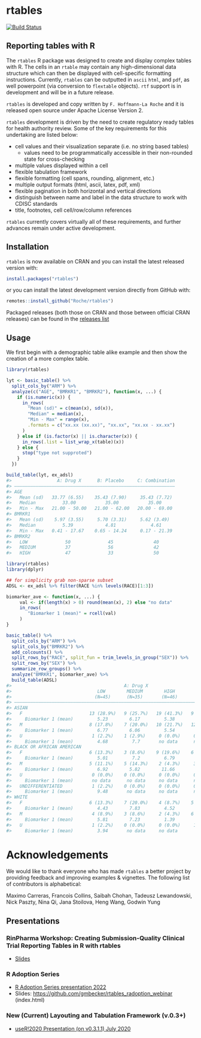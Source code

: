
<!-- README.md is generated from README.Rmd. Please edit that file -->

# rtables

[![Build
Status](https://travis-ci.org/Roche/rtables.svg?branch=master)](https://travis-ci.org/Roche/rtables/)

## Reporting tables with R

The `rtables` R package was designed to create and display complex
tables with R. The cells in an `rtable` may contain any high-dimensional
data structure which can then be displayed with cell-specific formatting
instructions. Currently, `rtables` can be outputted in `ascii` `html`,
and `pdf`, as well powerpoint (via conversion to `flextable` objects).
`rtf` support is in development and will be in a future release.

`rtables` is developed and copy written by `F. Hoffmann-La Roche` and it
is released open source under Apache License Version 2.

`rtables` development is driven by the need to create regulatory ready
tables for health authority review. Some of the key requirements for
this undertaking are listed below:

- cell values and their visualization separate (i.e. no string based
  tables)
  - values need to be programmatically accessible in their non-rounded
    state for cross-checking
- multiple values displayed within a cell
- flexible tabulation framework
- flexible formatting (cell spans, rounding, alignment, etc.)
- multiple output formats (html, ascii, latex, pdf, xml)
- flexible pagination in both horizontal and vertical directions
- distinguish between name and label in the data structure to work with
  CDISC standards
- title, footnotes, cell cell/row/column references

`rtables` currently covers virtually all of these requirements, and
further advances remain under active development.

## Installation

`rtables` is now available on CRAN and you can install the latest
released version with:

``` r
install.packages("rtables")
```

or you can install the latest development version directly from GitHub
with:

``` r
remotes::install_github("Roche/rtables")
```

Packaged releases (both those on CRAN and those between official CRAN
releases) can be found in the [releases
list](https://github.com/Roche/rtables/releases)

## Usage

We first begin with a demographic table alike example and then show the
creation of a more complex table.

``` r
library(rtables)

lyt <- basic_table() %>%
  split_cols_by("ARM") %>%
  analyze(c("AGE", "BMRKR1", "BMRKR2"), function(x, ...) {
    if (is.numeric(x)) {
      in_rows(
        "Mean (sd)" = c(mean(x), sd(x)),
        "Median" = median(x),
        "Min - Max" = range(x),
        .formats = c("xx.xx (xx.xx)", "xx.xx", "xx.xx - xx.xx")
      )
    } else if (is.factor(x) || is.character(x)) {
      in_rows(.list = list_wrap_x(table)(x))
    } else {
      stop("type not supproted")
    }
  })

build_table(lyt, ex_adsl)
#>                 A: Drug X      B: Placebo     C: Combination
#> ————————————————————————————————————————————————————————————
#> AGE                                                         
#>   Mean (sd)   33.77 (6.55)    35.43 (7.90)     35.43 (7.72) 
#>   Median          33.00           35.00           35.00     
#>   Min - Max   21.00 - 50.00   21.00 - 62.00   20.00 - 69.00 
#> BMRKR1                                                      
#>   Mean (sd)    5.97 (3.55)     5.70 (3.31)     5.62 (3.49)  
#>   Median          5.39            4.81             4.61     
#>   Min - Max   0.41 - 17.67    0.65 - 14.24     0.17 - 21.39 
#> BMRKR2                                                      
#>   LOW              50              45               40      
#>   MEDIUM           37              56               42      
#>   HIGH             47              33               50
```

``` r
library(rtables)
library(dplyr)

## for simplicity grab non-sparse subset
ADSL <- ex_adsl %>% filter(RACE %in% levels(RACE)[1:3])

biomarker_ave <- function(x, ...) {
     val <- if(length(x) > 0) round(mean(x), 2) else "no data"
     in_rows(
        "Biomarker 1 (mean)" = rcell(val)
     )
}

basic_table() %>%
  split_cols_by("ARM") %>%
  split_cols_by("BMRKR2") %>%
  add_colcounts() %>%
  split_rows_by("RACE", split_fun = trim_levels_in_group("SEX")) %>%
  split_rows_by("SEX") %>%
  summarize_row_groups() %>%
  analyze("BMRKR1", biomarker_ave) %>%
  build_table(ADSL)
#>                                          A: Drug X                            B: Placebo                           C: Combination           
#>                                LOW        MEDIUM        HIGH         LOW         MEDIUM       HIGH         LOW         MEDIUM        HIGH   
#>                               (N=45)      (N=35)       (N=46)       (N=42)       (N=48)      (N=31)       (N=40)       (N=39)       (N=47)  
#> ————————————————————————————————————————————————————————————————————————————————————————————————————————————————————————————————————————————
#> ASIAN                                                                                                                                       
#>   F                         13 (28.9%)   9 (25.7%)   19 (41.3%)   9 (21.4%)    18 (37.5%)   9 (29.0%)   13 (32.5%)   9 (23.1%)    17 (36.2%)
#>     Biomarker 1 (mean)         5.23        6.17         5.38         5.64         5.55        4.33         5.46         5.48         5.19   
#>   M                         8 (17.8%)    7 (20.0%)   10 (21.7%)   12 (28.6%)   10 (20.8%)   8 (25.8%)   5 (12.5%)    11 (28.2%)   16 (34.0%)
#>     Biomarker 1 (mean)         6.77        6.06         5.54         4.9          4.98        6.81         6.53         5.47         4.98   
#>   U                          1 (2.2%)    1 (2.9%)     0 (0.0%)     0 (0.0%)     0 (0.0%)    1 (3.2%)     0 (0.0%)     1 (2.6%)     1 (2.1%) 
#>     Biomarker 1 (mean)         4.68         7.7       no data      no data      no data       6.97       no data       11.93         9.01   
#> BLACK OR AFRICAN AMERICAN                                                                                                                   
#>   F                         6 (13.3%)    3 (8.6%)    9 (19.6%)    6 (14.3%)    8 (16.7%)    2 (6.5%)    7 (17.5%)    4 (10.3%)     3 (6.4%) 
#>     Biomarker 1 (mean)         5.01         7.2         6.79         6.15         5.26        8.57         5.72         5.76         4.58   
#>   M                         5 (11.1%)    5 (14.3%)    2 (4.3%)     3 (7.1%)    5 (10.4%)    4 (12.9%)   4 (10.0%)    5 (12.8%)    5 (10.6%) 
#>     Biomarker 1 (mean)         6.92        5.82        11.66         4.46         6.14        8.47         6.16         5.25         4.83   
#>   U                          0 (0.0%)    0 (0.0%)     0 (0.0%)     0 (0.0%)     0 (0.0%)    0 (0.0%)     1 (2.5%)     1 (2.6%)     0 (0.0%) 
#>     Biomarker 1 (mean)       no data      no data     no data      no data      no data      no data       2.79         9.82       no data  
#>   UNDIFFERENTIATED           1 (2.2%)    0 (0.0%)     0 (0.0%)     0 (0.0%)     0 (0.0%)    0 (0.0%)     2 (5.0%)     0 (0.0%)     0 (0.0%) 
#>     Biomarker 1 (mean)         9.48       no data     no data      no data      no data      no data       6.46       no data      no data  
#> WHITE                                                                                                                                       
#>   F                         6 (13.3%)    7 (20.0%)    4 (8.7%)    5 (11.9%)    6 (12.5%)    6 (19.4%)   6 (15.0%)     3 (7.7%)     2 (4.3%) 
#>     Biomarker 1 (mean)         4.43        7.83         4.52         6.42         5.07        7.83         6.71         5.87         10.7   
#>   M                          4 (8.9%)    3 (8.6%)     2 (4.3%)    6 (14.3%)     1 (2.1%)    1 (3.2%)     2 (5.0%)    5 (12.8%)     3 (6.4%) 
#>     Biomarker 1 (mean)         5.81        7.23         1.39         4.72         4.58        12.87        2.3          5.1          5.98   
#>   U                          1 (2.2%)    0 (0.0%)     0 (0.0%)     1 (2.4%)     0 (0.0%)    0 (0.0%)     0 (0.0%)     0 (0.0%)     0 (0.0%) 
#>     Biomarker 1 (mean)         3.94       no data     no data        3.77       no data      no data     no data      no data      no data
```

# Acknowledgements

We would like to thank everyone who has made `rtables` a better project
by providing feedback and improving examples & vignettes. The following
list of contributors is alphabetical:

Maximo Carreras, Francois Collins, Saibah Chohan, Tadeusz Lewandowski,
Nick Paszty, Nina Qi, Jana Stoilova, Heng Wang, Godwin Yung

## Presentations

### RinPharma Workshop: Creating Submission-Quality Clinical Trial Reporting Tables in R with rtables

- [Slides](https://docs.google.com/presentation/d/1t0098eh1b8_FaFfRoD7jhP1nxhLmjrJeD5X5MkmKC48)

### R Adoption Series

- [R Adoption Series presentation
  2022](https://www.youtube.com/watch?v=1i6vOId2h4A)
- Slides: <https://github.com/gmbecker/rtables_radoption_webinar>
  (index.html)

### New (Current) Layouting and Tabulation Framework (v.0.3+)

- [useR!2020 Presentation (on v0.3.1.1) July
  2020](https://www.youtube.com/watch?v=CBQzZ8ZhXLA)

